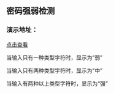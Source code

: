 ﻿## 密码强弱检测
### 演示地址：
[点击查看](http://wslover.byethost11.com/others/pwd-%E5%AF%86%E7%A0%81%E5%BC%BA%E5%BC%B1%E6%A3%80%E6%B5%8B/pwd.html)

当输入只有一种类型字符时，显示为“弱”

当输入只有两种类型字符时，显示为“中”

当输入有两种以上类型字符时，显示为“强”
    
